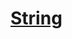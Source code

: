 # [String](https://developer.mozilla.org/zh-CN/docs/Web/JavaScript/Reference/Global_Objects/String)
